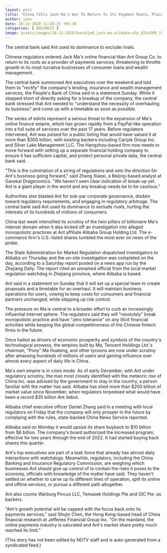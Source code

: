 ```yaml
---
layout: post
title: "China Tells Jack Ma's Ant To Return To Its Payment Roots, Places Curbs"
author: jane 
date: 28-12-2020 11:20:25 +05:30 
categories: [ BUSINESS ] 
image: assets/images/28-12-2020/bunikje8_jack-ma-alibaba-afp_625x300_19_September_18.jpg
---
```

The central bank said Ant used its dominance to exclude rivals.

Chinese regulators ordered Jack Ma's online financial titan Ant Group Co. to return to its roots as a provider of payments services, threatening to throttle growth in its most lucrative businesses of consumer loans and wealth management.

The central bank summoned Ant executives over the weekend and told them to "rectify" the company's lending, insurance and wealth management services, the People's Bank of China said in a statement Sunday. While it stopped short of directly asking for a breakup of the company, the central bank stressed that Ant needed to "understand the necessity of overhauling its business" and come up with a timetable as soon as possible.

The series of edicts represent a serious threat to the expansion of Ma's online finance empire, which has grown rapidly from a PayPal-like operation into a full suite of services over the past 17 years. Before regulators intervened, Ant was poised for a public listing that would have valued it at more than $300 billion, with existing backers including Carlyle Group Inc. and Silver Lake Management LLC. The Hangzhou-based firm now needs to move forward with setting up a separate financial holding company to ensure it has sufficient capital, and protect personal private data, the central bank said.

"This is the culmination of a string of regulations and sets the direction for Ant's business going forward," said Zhang Xiaoxi, a Beijing-based analyst at Gavekal Dragonomics. "We haven't seen clear indication of break-up yet. Ant is a giant player in the world and any breakup needs be to be cautious."

Authorities also blasted Ant for sub-par corporate governance, disdain toward regulatory requirements, and engaging in regulatory arbitrage. The central bank said Ant used its dominance to exclude rivals, hurting the interests of its hundreds of millions of consumers.

China last week intensified its scrutiny of the twin pillars of billionaire Ma's internet domain when it also kicked off an investigation into alleged monopolistic practices at Ant affiliate Alibaba Group Holding Ltd. The e-commerce firm's U.S.-listed shares tumbled the most ever on news of the probe.

The State Administration for Market Regulation dispatched investigators to Alibaba on Thursday and the on-site investigation was completed on the day, according to a Saturday report posted on a news app run by the Zhejiang Daily. The report cited an unnamed official from the local market regulation watchdog in Zhejiang province, where Alibaba is based.

Ant said in a statement on Sunday that it will set up a special team to create proposals and a timetable for an overhaul. It will maintain business operations for users, vowing to keep costs for consumers and financial partners unchanged, while stepping up risk control.

The pressure on Ma is central to a broader effort to curb an increasingly influential internet sphere. The regulators said they will "resolutely" break monopolistic practice and have "zero tolerance" on any illicit financial activities while keeping the global competitiveness of the Chinese fintech firms in the future.

Once hailed as drivers of economic prosperity and symbols of the country's technological prowess, the empires built by Ma, Tencent Holdings Ltd.'s chairman, "Pony" Ma Huateng, and other tycoons are now under scrutiny after amassing hundreds of millions of users and gaining influence over almost every aspect of daily life in China.

Ma's own empire is in crisis mode. As of early December, with Ant under regulatory scrutiny, the man most closely identified with the meteoric rise of China Inc. was advised by the government to stay in the country, a person familiar with the matter has said. Alibaba has shed more than $200 billion of market value since November, when regulators torpedoed what would have been a record $35 billion Ant debut.

Alibaba chief executive officer Daniel Zhang said in a meeting with local regulators on Friday that the company will only prosper in the future by complying with the rules, state-backed China News Service reported.

Alibaba said on Monday it would upsize its share buyback to $10 billion from $6 billion. The company's board authorized the increased program, effective for two years through the end of 2022. It had started buying back shares this quarter.

Ant's top executives are part of a task force that already has almost daily interactions with watchdogs. Meanwhile, regulators, including the China Banking and Insurance Regulatory Commission, are weighing which businesses Ant should give up control of to contain the risks it poses to the economy, officials with knowledge of the matter have said. They haven't settled on whether to carve up its different lines of operation, split its online and offline services, or pursue a different path altogether.

Ant also counts Warburg Pincus LLC, Temasek Holdings Pte and GIC Pte. as backers.

"Ant's growth potential will be capped with the focus back onto its payments services," said Shujin Chen, the Hong Kong-based head of China financial research at Jefferies Financial Group Inc. "On the mainland, the online payments industry is saturated and Ant's market share pretty much reached its limit."

(This story has not been edited by NDTV staff and is auto-generated from a syndicated feed.)